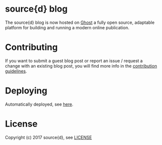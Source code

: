 # source{d} blog 

The source{d} blog is now hosted on [Ghost](https://ghost.org/) a fully open source, adaptable platform for building and running a modern online publication. 

# Contributing

If you want to submit a guest blog post or report an issue / request a change with an existing blog post, you will find more info in the [contribution guidelines](CONTRIBUTING.md).

# Deploying

Automatically deployed, see [here](https://github.com/src-d/guide/pull/70).

# License

Copyright (c) 2017 source{d}, see [LICENSE](LICENSE)
